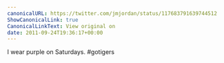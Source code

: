 ```yaml
---
canonicalURL: https://twitter.com/jmjordan/status/117683791639744512
ShowCanonicalLink: true
CanonicalLinkText: View original on
date: 2011-09-24T19:36:17+00:00
---
```

I wear purple on Saturdays. #gotigers